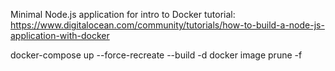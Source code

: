 Minimal Node.js application for intro to Docker tutorial: https://www.digitalocean.com/community/tutorials/how-to-build-a-node-js-application-with-docker

docker-compose up --force-recreate --build -d
docker image prune -f
